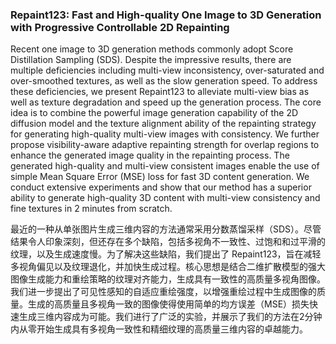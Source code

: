 ### Repaint123: Fast and High-quality One Image to 3D Generation with Progressive Controllable 2D Repainting

Recent one image to 3D generation methods commonly adopt Score Distillation Sampling (SDS). Despite the impressive results, there are multiple deficiencies including multi-view inconsistency, over-saturated and over-smoothed textures, as well as the slow generation speed. To address these deficiencies, we present Repaint123 to alleviate multi-view bias as well as texture degradation and speed up the generation process. The core idea is to combine the powerful image generation capability of the 2D diffusion model and the texture alignment ability of the repainting strategy for generating high-quality multi-view images with consistency. We further propose visibility-aware adaptive repainting strength for overlap regions to enhance the generated image quality in the repainting process. The generated high-quality and multi-view consistent images enable the use of simple Mean Square Error (MSE) loss for fast 3D content generation. We conduct extensive experiments and show that our method has a superior ability to generate high-quality 3D content with multi-view consistency and fine textures in 2 minutes from scratch.

最近的一种从单张图片生成三维内容的方法通常采用分数蒸馏采样（SDS）。尽管结果令人印象深刻，但还存在多个缺陷，包括多视角不一致性、过饱和和过平滑的纹理，以及生成速度慢。为了解决这些缺陷，我们提出了 Repaint123，旨在减轻多视角偏见以及纹理退化，并加快生成过程。核心思想是结合二维扩散模型的强大图像生成能力和重绘策略的纹理对齐能力，生成具有一致性的高质量多视角图像。我们进一步提出了可见性感知的自适应重绘强度，以增强重绘过程中生成图像的质量。生成的高质量且多视角一致的图像使得使用简单的均方误差（MSE）损失快速生成三维内容成为可能。我们进行了广泛的实验，并展示了我们的方法在2分钟内从零开始生成具有多视角一致性和精细纹理的高质量三维内容的卓越能力。
